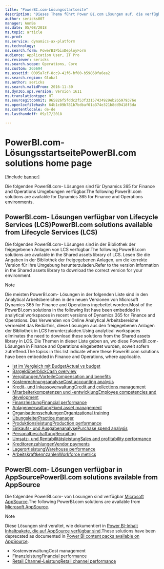 ```yaml
---
title: "PowerBI.com-Lösungsstartseite"
description: "Dieses Thema führt Power BI.com Lösungen auf, die verfügbar sind, und weist auf Ressourcen hin, die weitere Informationen enthalten."
author: sericks007
manager: AnnBe
ms.date: 05/08/2018
ms.topic: article
ms.prod: 
ms.service: dynamics-ax-platform
ms.technology: 
ms.search.form: PowerBIPbixDeployForm
audience: Application User, IT Pro
ms.reviewer: sericks
ms.search.scope: Operations, Core
ms.custom: 265694
ms.assetid: 0095a7cf-8cc9-41f6-bf00-b59868fa6ea2
ms.search.region: Global
ms.author: sericks
ms.search.validFrom: 2016-11-30
ms.dyn365.ops.version: Version 1611
ms.translationtype: HT
ms.sourcegitcommit: 965826f5fddc2f53f33157434929eb265979376e
ms.openlocfilehash: 64b1c09b781b7bdbaf01a374e321b8dd9418f3da
ms.contentlocale: de-de
ms.lasthandoff: 09/17/2018

---
```


# <a name="powerbicom-solutions-home-page"></a><span data-ttu-id="19d8e-103">PowerBI.com-Lösungsstartseite</span><span class="sxs-lookup"><span data-stu-id="19d8e-103">PowerBI.com solutions home page</span></span>

[!include [banner](../includes/banner.md)]

<span data-ttu-id="19d8e-104">Die folgenden PowerBI.com- Lösungen sind für Dynamics 365 for Finance and Operations Umgebungen verfügbar.</span><span class="sxs-lookup"><span data-stu-id="19d8e-104">The following PowerBI.com solutions are available for Dynamics 365 for Finance and Operations environments.</span></span>

## <a name="powerbicom-solutions-available-from-lifecycle-services-lcs"></a><span data-ttu-id="19d8e-105">PowerBI.com- Lösungen verfügbar von Lifecycle Services (LCS)</span><span class="sxs-lookup"><span data-stu-id="19d8e-105">PowerBI.com solutions available from Lifecycle Services (LCS)</span></span>

<span data-ttu-id="19d8e-106">Die folgenden PowerBI.com- Lösungen sind in der Bibliothek der feigegebenen Anlagen von LCS verfügbar.</span><span class="sxs-lookup"><span data-stu-id="19d8e-106">The following PowerBI.com solutions are available in the Shared assets library of LCS.</span></span> <span data-ttu-id="19d8e-107">Lesen Sie die Angaben in der Bibliothek der freigegebenen Anlagen, um die korrekte Version für Ihre Umgebung herunterzuladen.</span><span class="sxs-lookup"><span data-stu-id="19d8e-107">Refer to the version information in the Shared assets library to download the correct version for your environment.</span></span>

> [!NOTE]
> <span data-ttu-id="19d8e-108">Die meisten PowerBI.com- Lösungen in der folgenden Liste sind in den Analytical Arbeitsbereichen in den neuen Versionen von Microsoft Dynamics 365 for Finance and Operations ingebettet worden.</span><span class="sxs-lookup"><span data-stu-id="19d8e-108">Most of the PowerBI.com solutions in the following list have been embedded in analytical workspaces in recent versions of Dynamics 365 for Finance and Operations.</span></span> <span data-ttu-id="19d8e-109">Das Verwenden von Online Analytical Arbeitsbereiche vermeidet das Bedürfnis, diese Lösungen aus den freigegebenen Anlagen der Bibliothek in LCS herunterzuladen.</span><span class="sxs-lookup"><span data-stu-id="19d8e-109">Using analytical workspaces eliminates the need to download these solutions from the Shared assets library in LCS.</span></span> <span data-ttu-id="19d8e-110">Die Themen in dieser Liste geben an, wo diese PowerBI.com- Lösungen in Finance and Operations eingebettet wurden, soweit sofern zutreffend.</span><span class="sxs-lookup"><span data-stu-id="19d8e-110">The topics in this list indicate where these PowerBI.com solutions have been embedded in Finance and Operations, where applicable.</span></span>

- [<span data-ttu-id="19d8e-111">Ist im Vergleich mit Budget</span><span class="sxs-lookup"><span data-stu-id="19d8e-111">Actual vs budget</span></span>](ledger-budgets-power-bi.md)
- [<span data-ttu-id="19d8e-112">Bargeldüberblick</span><span class="sxs-lookup"><span data-stu-id="19d8e-112">Cash overview</span></span>](../../financials/cash-bank-management/Cash-Overview-Power-BI-content.md)
- [<span data-ttu-id="19d8e-113">Vergütungen/Vorteile</span><span class="sxs-lookup"><span data-stu-id="19d8e-113">Compensation and benefits</span></span>](compensation-and-benefits-analysis-power-bi-content-pack.md)
- [<span data-ttu-id="19d8e-114">Kostenrechnungsanalyse</span><span class="sxs-lookup"><span data-stu-id="19d8e-114">Cost accounting analysis</span></span>](cost-accounting-analysis-content-pack.md)
- [<span data-ttu-id="19d8e-115">Kredit- und Inkassoverwaltung</span><span class="sxs-lookup"><span data-stu-id="19d8e-115">Credit and collections management</span></span>](../../financials/accounts-receivable/credit-collections-power-bi.md)
- [<span data-ttu-id="19d8e-116">Mitarbeiterkompetenzen und -entwicklung</span><span class="sxs-lookup"><span data-stu-id="19d8e-116">Employee competencies and development</span></span>](employee-competencies-and-development-analysis-power-bi-content-pack.md)
- [<span data-ttu-id="19d8e-117">Finanzleistung</span><span class="sxs-lookup"><span data-stu-id="19d8e-117">Financial performance</span></span>](financial-performance-power-bi-content-pack.md)
- [<span data-ttu-id="19d8e-118">Anlagenverwaltung</span><span class="sxs-lookup"><span data-stu-id="19d8e-118">Fixed asset management</span></span>](../../financials/fixed-assets/Fixed-asset-management-workspace.md)
- [<span data-ttu-id="19d8e-119">Organisationsschulungen</span><span class="sxs-lookup"><span data-stu-id="19d8e-119">Organizational training</span></span>](organizational-training-analysis-power-bi-content-pack.md)
- [<span data-ttu-id="19d8e-120">Übungsleiter</span><span class="sxs-lookup"><span data-stu-id="19d8e-120">Practice manager</span></span>](practice-manager-power-bi.md)
- [<span data-ttu-id="19d8e-121">Produktionsleistung</span><span class="sxs-lookup"><span data-stu-id="19d8e-121">Production performance</span></span>](production-performance-power-bi.md)
- [<span data-ttu-id="19d8e-122">Einkaufs- und Ausgabenanalyse</span><span class="sxs-lookup"><span data-stu-id="19d8e-122">Purchase spend analysis</span></span>](purchase-content-pack-for-power-bi.md)
- [<span data-ttu-id="19d8e-123">Personalbeschaffung</span><span class="sxs-lookup"><span data-stu-id="19d8e-123">Recruiting</span></span>](recruiting-analysis-power-bi-content-pack.md)
- [<span data-ttu-id="19d8e-124">Umsatz- und Rentabilitätsleistung</span><span class="sxs-lookup"><span data-stu-id="19d8e-124">Sales and profitability performance</span></span>](sales-profitability-performance-content-pack.md)
- [<span data-ttu-id="19d8e-125">Kreditorenzahlungen</span><span class="sxs-lookup"><span data-stu-id="19d8e-125">Vendor payments</span></span>](../../financials/accounts-payable/Vendor-payments-workspace.md)
- [<span data-ttu-id="19d8e-126">Lagerortleistung</span><span class="sxs-lookup"><span data-stu-id="19d8e-126">Warehouse performance</span></span>](warehouse-power-bi-content.md)
- [<span data-ttu-id="19d8e-127">Arbeitskraftkennzahlen</span><span class="sxs-lookup"><span data-stu-id="19d8e-127">Workforce metrics</span></span>](workforce-analysis-power-bi-content-pack.md)

## <a name="powerbicom-solutions-available-from-appsource"></a><span data-ttu-id="19d8e-128">PowerBI.com- Lösungen verfügbar in AppSource</span><span class="sxs-lookup"><span data-stu-id="19d8e-128">PowerBI.com solutions available from AppSource</span></span>

<span data-ttu-id="19d8e-129">Die folgenden PowerBI.com- von Lösungen sind verfügbar [Microsoft AppSource](https://appsource.microsoft.com).</span><span class="sxs-lookup"><span data-stu-id="19d8e-129">The following PowerBI.com solutions are available from [Microsoft AppSource](https://appsource.microsoft.com).</span></span>

> [!NOTE]
> <span data-ttu-id="19d8e-130">Diese Lösungen sind veraltet, wie dokumentiert in [Power BI-Inhalt Inhaltpakete, die auf AppSource verfügbar sind](../migration-upgrade/deprecated-features.md#power-bi-content-packs-available-on-appsource).</span><span class="sxs-lookup"><span data-stu-id="19d8e-130">These solutions have been deprecated as documented in [Power BI content packs available on AppSource](../migration-upgrade/deprecated-features.md#power-bi-content-packs-available-on-appsource).</span></span>

- <span data-ttu-id="19d8e-131">Kostenverwaltung</span><span class="sxs-lookup"><span data-stu-id="19d8e-131">Cost management</span></span>
- [<span data-ttu-id="19d8e-132">Finanzleistung</span><span class="sxs-lookup"><span data-stu-id="19d8e-132">Financial performance</span></span>](financial-performance-power-bi-content-pack.md)
- [<span data-ttu-id="19d8e-133">Retail Channel-Leistung</span><span class="sxs-lookup"><span data-stu-id="19d8e-133">Retail channel performance</span></span>](retail-channel-performance-dashboard-power-bi-data.md)

